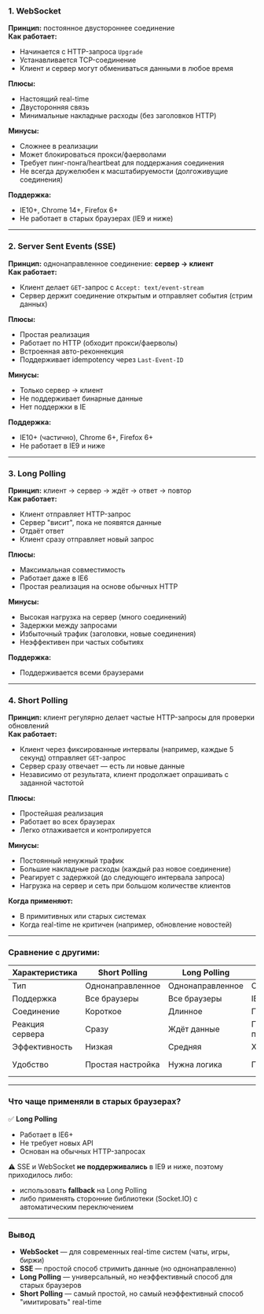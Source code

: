 ### 1. WebSocket

**Принцип:** постоянное двустороннее соединение  
**Как работает:**  
- Начинается с HTTP-запроса `Upgrade`  
- Устанавливается TCP-соединение  
- Клиент и сервер могут обмениваться данными в любое время  

**Плюсы:**  
- Настоящий real-time  
- Двусторонняя связь  
- Минимальные накладные расходы (без заголовков HTTP)  

**Минусы:**  
- Сложнее в реализации  
- Может блокироваться прокси/фаерволами  
- Требует пинг-понга/heartbeat для поддержания соединения  
- Не всегда дружелюбен к масштабируемости (долгоживущие соединения)  

**Поддержка:**  
- IE10+, Chrome 14+, Firefox 6+  
- Не работает в старых браузерах (IE9 и ниже)

---

### 2. Server Sent Events (SSE)

**Принцип:** однонаправленное соединение: **сервер → клиент**  
**Как работает:**  
- Клиент делает `GET`-запрос с `Accept: text/event-stream`  
- Сервер держит соединение открытым и отправляет события (стрим данных)  

**Плюсы:**  
- Простая реализация  
- Работает по HTTP (обходит прокси/фаерволы)  
- Встроенная авто-реконнекция  
- Поддерживает idempotency через `Last-Event-ID`  

**Минусы:**  
- Только сервер → клиент  
- Не поддерживает бинарные данные  
- Нет поддержки в IE  

**Поддержка:**  
- IE10+ (частично), Chrome 6+, Firefox 6+  
- Не работает в IE9 и ниже

---

### 3. Long Polling

**Принцип:** клиент → сервер → ждёт → ответ → повтор  
**Как работает:**  
- Клиент отправляет HTTP-запрос  
- Сервер "висит", пока не появятся данные  
- Отдаёт ответ  
- Клиент сразу отправляет новый запрос  

**Плюсы:**  
- Максимальная совместимость  
- Работает даже в IE6  
- Простая реализация на основе обычных HTTP  

**Минусы:**  
- Высокая нагрузка на сервер (много соединений)  
- Задержки между запросами  
- Избыточный трафик (заголовки, новые соединения)  
- Неэффективен при частых событиях  

**Поддержка:**  
- Поддерживается всеми браузерами

---
### 4. Short Polling

**Принцип:** клиент регулярно делает частые HTTP-запросы для проверки обновлений  
**Как работает:**  
- Клиент через фиксированные интервалы (например, каждые 5 секунд) отправляет `GET`-запрос  
- Сервер сразу отвечает — есть ли новые данные  
- Независимо от результата, клиент продолжает опрашивать с заданной частотой  

**Плюсы:**  
- Простейшая реализация  
- Работает во всех браузерах  
- Легко отлаживается и контролируется  

**Минусы:**  
- Постоянный ненужный трафик  
- Большие накладные расходы (каждый раз новое соединение)  
- Реагирует с задержкой (до следующего интервала запроса)  
- Нагрузка на сервер и сеть при большом количестве клиентов  

**Когда применяют:**  
- В примитивных или старых системах  
- Когда real-time не критичен (например, обновление новостей)

---

### Сравнение с другими:

| Характеристика     | Short Polling   | Long Polling     | SSE               | WebSocket         |
|--------------------|------------------|------------------|-------------------|-------------------|
| Тип                | Однонаправленное | Однонаправленное | Однонаправленное  | Двунаправленное   |
| Поддержка          | Все браузеры     | Все браузеры     | IE10+, нет IE9    | IE10+, нет IE9    |
| Соединение         | Короткое         | Длинное          | Постоянное        | Постоянное        |
| Реакция сервера    | Сразу            | Ждёт данные      | По мере появления | По мере появления |
| Эффективность      | Низкая           | Средняя          | Хорошая           | Лучшая            |
| Удобство           | Простая настройка| Нужна логика     | Простая логика    | Сложная настройка |

---
### Что чаще применяли в старых браузерах?

✅ **Long Polling**  
- Работает в IE6+  
- Не требует новых API  
- Основан на обычных HTTP-запросах  

⚠ SSE и WebSocket **не поддерживались** в IE9 и ниже, поэтому приходилось либо:
- использовать **fallback** на Long Polling  
- либо применять сторонние библиотеки (Socket.IO) с автоматическим переключением

---

### Вывод

- **WebSocket** — для современных real-time систем (чаты, игры, биржи)  
- **SSE** — простой способ стримить данные (но однонаправленно)  
- **Long Polling** — универсальный, но неэффективный способ для старых браузеров  
- **Short Polling** — самый простой, но самый неэффективный способ "имитировать" real-time  